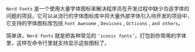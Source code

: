 `Nerd Fonts` 是一个使用大量字体图标来解决程序员在开发过程中缺少合适字体的问题的项目。它可以从流行的字体图标库中将大量外部字体引入待开发的项目中，它支持的字体图标库包括 `Font Awesome` , `Devicons` , `Octicons` , `and others`。

简单讲，`Nerd fonts` 就是把各种常见的 `‘iconic fonts’`，打包到你常用的字体里，这样在命令行里就支持显示这些图标了。

